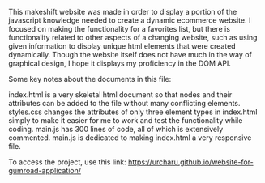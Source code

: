This makeshift website was made in order to display a portion of the javascript knowledge needed to create a dynamic ecommerce website. I focused on making the functionality for a favorites list, but there is functionality related to other aspects of a changing website, such as using given information to display unique html elements that were created dynamically. Though the website itself does not have much in the way of graphical design, I hope it displays my proficiency in the DOM API.

Some key notes about the documents in this file:

index.html is a very skeletal html document so that nodes and their attributes can be added to the file without many conflicting elements.
styles.css changes the attributes of only three element types in index.html simply to make it easier for me to work and test the functionality while coding.
main.js has 300 lines of code, all of which is extensively commented. main.js is dedicated to making index.html a very responsive file. 

To access the project, use this link: https://urcharu.github.io/website-for-gumroad-application/ 
